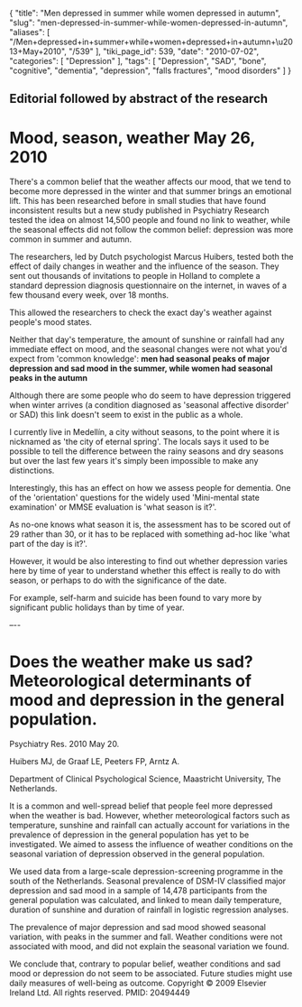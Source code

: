{
    "title": "Men depressed in summer while women depressed in autumn",
    "slug": "men-depressed-in-summer-while-women-depressed-in-autumn",
    "aliases": [
        "/Men+depressed+in+summer+while+women+depressed+in+autumn+\u2013+May+2010",
        "/539"
    ],
    "tiki_page_id": 539,
    "date": "2010-07-02",
    "categories": [
        "Depression"
    ],
    "tags": [
        "Depression",
        "SAD",
        "bone",
        "cognitive",
        "dementia",
        "depression",
        "falls fractures",
        "mood disorders"
    ]
}


## Editorial followed by abstract of the research

# Mood, season, weather May 26, 2010

There's a common belief that the weather affects our mood, that we tend to become more depressed in the winter and that summer brings an emotional lift. This has been researched before in small studies that have found inconsistent results but a new study published in Psychiatry Research tested the idea on almost 14,500 people and found no link to weather, while the seasonal effects did not follow the common belief: depression was more common in summer and autumn.

The researchers, led by Dutch psychologist Marcus Huibers, tested both the effect of daily changes in weather and the influence of the season. They sent out thousands of invitations to people in Holland to complete a standard depression diagnosis questionnaire on the internet, in waves of a few thousand every week, over 18 months.

This allowed the researchers to check the exact day's weather against people's mood states.

Neither that day's temperature, the amount of sunshine or rainfall had any immediate effect on mood, and the seasonal changes were not what you'd expect from 'common knowledge':  **men had seasonal peaks of major depression and sad mood in the summer, while women had seasonal peaks in the autumn** 

Although there are some people who do seem to have depression triggered when winter arrives (a condition diagnosed as 'seasonal affective disorder' or SAD) this link doesn't seem to exist in the public as a whole.

I currently live in Medellín, a city without seasons, to the point where it is nicknamed as 'the city of eternal spring'. The locals says it used to be possible to tell the difference between the rainy seasons and dry seasons but over the last few years it's simply been impossible to make any distinctions.

Interestingly, this has an effect on how we assess people for dementia. One of the 'orientation' questions for the widely used 'Mini-mental state examination' or MMSE evaluation is 'what season is it?'.

As no-one knows what season it is, the assessment has to be scored out of 29 rather than 30, or it has to be replaced with something ad-hoc like 'what part of the day is it?'.

However, it would be also interesting to find out whether depression varies here by time of year to understand whether this effect is really to do with season, or perhaps to do with the significance of the date.

For example, self-harm and suicide has been found to vary more by significant public holidays than by time of year.

–--

# Does the weather make us sad? Meteorological determinants of mood and depression in the general population.

Psychiatry Res. 2010 May 20.

Huibers MJ, de Graaf LE, Peeters FP, Arntz A.

Department of Clinical Psychological Science, Maastricht University, The Netherlands.

It is a common and well-spread belief that people feel more depressed when the weather is bad. However, whether meteorological factors such as temperature, sunshine and rainfall can actually account for variations in the prevalence of depression in the general population has yet to be investigated. We aimed to assess the influence of weather conditions on the seasonal variation of depression observed in the general population. 

We used data from a large-scale depression-screening programme in the south of the Netherlands. Seasonal prevalence of DSM-IV classified major depression and sad mood in a sample of 14,478 participants from the general population was calculated, and linked to mean daily temperature, duration of sunshine and duration of rainfall in logistic regression analyses. 

The prevalence of major depression and sad mood showed seasonal variation, with peaks in the summer and fall. Weather conditions were not associated with mood, and did not explain the seasonal variation we found. 

We conclude that, contrary to popular belief, weather conditions and sad mood or depression do not seem to be associated. Future studies might use daily measures of well-being as outcome. Copyright © 2009 Elsevier Ireland Ltd. All rights reserved. PMID: 20494449